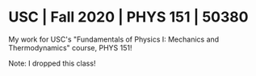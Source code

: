 # USC | Fall 2020 | PHYS 151 | 50380
My work for USC's "Fundamentals of Physics I: Mechanics and Thermodynamics" course, PHYS 151!

Note: I dropped this class!
